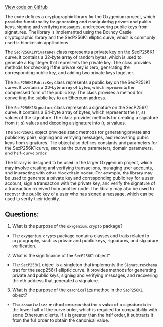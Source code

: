 [View code on GitHub](https://github.com/oxygenium/oxygenium/crypto/src/main/scala/org/oxygenium/crypto/SecP256K1.scala)

The code defines a cryptographic library for the Oxygenium project, which provides functionality for generating and manipulating private and public keys, signing and verifying messages, and recovering public keys from signatures. The library is implemented using the Bouncy Castle cryptographic library and the SecP256K1 elliptic curve, which is commonly used in blockchain applications.

The `SecP256K1PrivateKey` class represents a private key on the SecP256K1 curve. It contains a 32-byte array of random bytes, which is used to generate a BigInteger that represents the private key. The class provides methods for checking if the private key is zero, generating the corresponding public key, and adding two private keys together.

The `SecP256K1PublicKey` class represents a public key on the SecP256K1 curve. It contains a 33-byte array of bytes, which represents the compressed form of the public key. The class provides a method for converting the public key to an Ethereum address.

The `SecP256K1Signature` class represents a signature on the SecP256K1 curve. It contains a 64-byte array of bytes, which represents the (r, s) values of the signature. The class provides methods for creating a signature from (r, s) values and decoding a signature into (r, s) values.

The `SecP256K1` object provides static methods for generating private and public key pairs, signing and verifying messages, and recovering public keys from signatures. The object also defines constants and parameters for the SecP256K1 curve, such as the curve parameters, domain parameters, and half-curve order.

The library is designed to be used in the larger Oxygenium project, which may involve creating and verifying transactions, managing user accounts, and interacting with other blockchain nodes. For example, the library may be used to generate a private key and corresponding public key for a user account, sign a transaction with the private key, and verify the signature of a transaction received from another node. The library may also be used to recover the public key of a user who has signed a message, which can be used to verify their identity.
## Questions: 
 1. What is the purpose of the `oxygenium.crypto` package?
- The `oxygenium.crypto` package contains classes and traits related to cryptography, such as private and public keys, signatures, and signature verification.

2. What is the significance of the `SecP256K1` object?
- The `SecP256K1` object is a singleton that implements the `SignatureSchema` trait for the secp256k1 elliptic curve. It provides methods for generating private and public keys, signing and verifying messages, and recovering the eth address that generated a signature.

3. What is the purpose of the `canonicalize` method in the `SecP256K1` object?
- The `canonicalize` method ensures that the `s` value of a signature is in the lower half of the curve order, which is required for compatibility with some Ethereum clients. If `s` is greater than the half order, it subtracts it from the full order to obtain the canonical value.